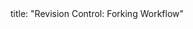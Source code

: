 <frontmatter>
title: "Revision Control: Forking Workflow"
</frontmatter>

<include src="unit-inPage-asFlat.md" boilerplate />